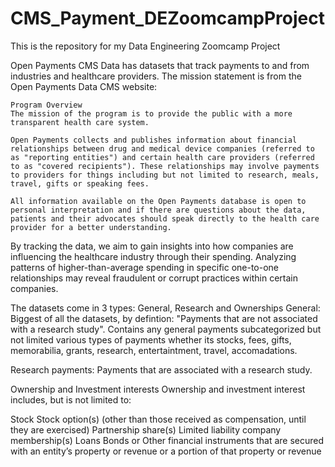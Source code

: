 # CMS_Payment_DEZoomcampProject
This is the repository for my Data Engineering Zoomcamp Project

Open Payments CMS Data has datasets that track payments to and from industries and healthcare providers.  The mission statement is from the Open Payments Data CMS website:  

```
Program Overview
The mission of the program is to provide the public with a more transparent health care system.

Open Payments collects and publishes information about financial relationships between drug and medical device companies (referred to as "reporting entities") and certain health care providers (referred to as "covered recipients"). These relationships may involve payments to providers for things including but not limited to research, meals, travel, gifts or speaking fees.

All information available on the Open Payments database is open to personal interpretation and if there are questions about the data, patients and their advocates should speak directly to the health care provider for a better understanding.
```

By tracking the data, we aim to gain insights into how companies are influencing the healthcare industry through their spending. Analyzing patterns of higher-than-average spending in specific one-to-one relationships may reveal fraudulent or corrupt practices within certain companies.

The datasets come in 3 types: General, Research and Ownerships
General: Biggest of all the datasets, by defintion: "Payments that are not associated with a research study".  Contains any general payments subcategorized but not limited various types of payments whether its stocks, fees, gifts, memorabilia, grants, research, entertaintment, travel, accomadations.

Research payments:
Payments that are associated with a research study.

Ownership and Investment interests
Ownership and investment interest includes, but is not limited to:

Stock
Stock option(s) (other than those received as compensation, until they are exercised)
Partnership share(s)
Limited liability company membership(s)
Loans
Bonds or
Other financial instruments that are secured with an entity’s property or revenue or a portion of that property or revenue


